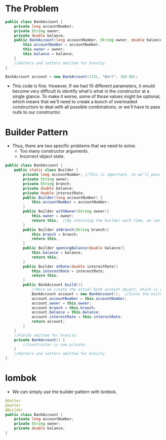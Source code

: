 # The Problem

```java
public class BankAccount {
    private long accountNumber;
    private String owner;
    private double balance;
    public BankAccount(long accountNumber, String owner, double balance) {
        this.accountNumber = accountNumber;
        this.owner = owner;
        this.balance = balance;
    }
    //Getters and setters omitted for brevity.
}
```

```java
BankAccount account = new BankAccount(123L, "Bart", 100.00);
```
- This code is fine. However, If we had 10 different parameters, it would become very difficult to identify what's what in the constructor at a single glance. To make it worse, some of those values might be optional, which means that we'll need to create a bunch of overloaded constructors to deal with all possible combinations, or we'll have to pass nulls to our constructor.


# Builder Pattern

- Thus, there are two specific problems that we need to solve:
  - Too many constructor arguments.
  - Incorrect object state.

```java
public class BankAccount {
    public static class Builder {
        private long accountNumber; //This is important, so we'll pass it to the constructor.
        private String owner;
        private String branch;
        private double balance;
        private double interestRate;
        public Builder(long accountNumber) {
            this.accountNumber = accountNumber;
        }
        public Builder withOwner(String owner){
            this.owner = owner;
            return this;  //By returning the builder each time, we can create a fluent interface.
        }
        public Builder atBranch(String branch){
            this.branch = branch;
            return this;
        }
        public Builder openingBalance(double balance){
            this.balance = balance;
            return this;
        }
        public Builder atRate(double interestRate){
            this.interestRate = interestRate;
            return this;
        }
        public BankAccount build(){
            //Here we create the actual bank account object, which is always in a fully initialised state when it's returned.
            BankAccount account = new BankAccount();  //Since the builder is in the BankAccount class, we can invoke its private constructor.
            account.accountNumber = this.accountNumber;
            account.owner = this.owner;
            account.branch = this.branch;
            account.balance = this.balance;
            account.interestRate = this.interestRate;
            return account;
        }
    }
    //Fields omitted for brevity.
    private BankAccount() {
        //Constructor is now private.
    }
    //Getters and setters omitted for brevity.
}
```

# lombok

- We can simply use the builder pattern with lombok.

```java
@Getter
@Setter
@Builder
public class BankAccount {
    private long accountNumber;
    private String owner;
    private double balance;
}
```
